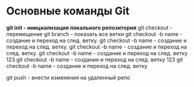 # Основные команды Git
**git init - инициализация локального репозитория**
git checkout - перемещение 
git branch - показать все ветки
git checkout -b name - создание и переход на след. ветку.
git checkout -b name - создание и переход на след. ветку.
git checkout -b name - создание и переход на след. ветку.
git checkout -b name - создание и переход на след. ветку
123
git checkout -b name - создание и переход на след. ветку
123
git checkout -b name - создание и переход на след. ветку

git push - внести изменения на удаленный репо